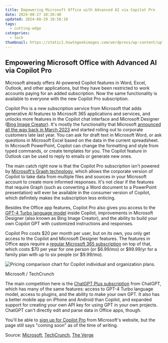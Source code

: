 ```yaml
---
title: Empowering Microsoft Office with Advanced AI via Copilot Pro
date: 2024-08-27 10:26:40
updated: 2024-08-29 10:58:10
tags:
  - cutting-edge
categories:
  - tech
thumbnail: https://static1.howtogeekimages.com/wordpress/wp-content/uploads/2023/11/microsoft-copilot-1.jpg
---
```


## Empowering Microsoft Office with Advanced AI via Copilot Pro

Microsoft already offers AI-powered Copilot features in Word, Excel, Outlook, and other applications, but they have been restricted to work accounts paying for an added subscription. Now the same functionality is available to everyone with the new Copilot Pro subscription.

 Copilot Pro is a new subscription service from Microsoft that adds generative AI features to Microsoft 365 applications and services, and unlocks more features in the Copilot chat interface and Microsoft Designer ([Bing Image Creator](https://facebook-video-content.techidaily.com/2024-approved-social-networking-101-registering-with-facebook/)). It's mostly the functionality that Microsoft [announced all the way back in March 2023](https://iphone-location.techidaily.com/3-smart-and-simple-ways-to-change-home-address-on-apple-iphone-12-drfone-by-drfone-virtual-ios/) and started rolling out to corporate customers late last year. You can ask for draft text in Microsoft Word, or ask questions in Microsoft Excel based on the data in the current spreadsheet. In Microsoft PowerPoint, Copilot can change the formatting and style from typed commands, or create templates for you. The Copilot feature in Outlook can be used to reply to emails or generate new ones.

 The main catch right now is that the Copilot Pro subscription isn't powered by [Microsoft's Graph technology](https://learn.microsoft.com/en-us/graph/overview), which allows the corporate version of Copilot to take data from multiple files and sources in your Microsoft account to create more informed responses. It's not clear if the features that require Graph (such as converting a Word document to a PowerPoint presentation) will ever be available in the consumer version of Copilot, which definitely makes the subscription less enticing.

 Besides the Office app features, Copilot Pro also gives you access to the [GPT-4 Turbo language model](https://facebook-record-videos.techidaily.com/updated-going-against-the-tide-of-tradition-innovative-techniques-for-yt-rewinds/) inside Copilot, improvements in Microsoft Designer (also known as Bing Image Creator), and the ability to build your own Copilot GPT with customized instructions and responses.

 Copilot Pro costs $20 per month per user, but on its own, you only get access to the Copilot and Microsoft Designer features. The features in Office apps require a [regular Microsoft 365 subscription](https://www.microsoft.com/en-us/microsoft-365/buy/compare-all-microsoft-365-products) on top of that, which costs $70 per year for one person (or $6.99/mo) or $99.99/yr for a family plan with up to six people (or $9.99/mo).

![Pricing comparison chart for Copilot individual and organization plans.](https://static1.howtogeekimages.com/wordpress/wp-content/uploads/2024/01/screenshot-2024-01-12-at-4-25-38-pm-1.png) 

Microsoft / TechCrunch

 The main competition here is the [ChatGPT Plus subscription](https://android-location.techidaily.com/in-2024-3-effective-methods-to-fake-gps-location-on-android-for-your-vivo-y78t-drfone-by-drfone-virtual/) from ChatGPT, which has many of the same features: access to GPT-4 Turbo language model, access to plugins, and the ability to make your own GPT. It also has a better mobile app on iPhone and Android than Copilot, and expanded support for creating your own API key for using GPT in your own projects. ChatGPT can't directly edit and parse data in Office apps, though.

 You'll be able to [sign up for Copilot Pro](https://www.microsoft.com/en-us/store/b/copilotpro) from Microsoft's website, but the page still says "coming soon" as of the time of writing.

 Source: [Microsoft](https://www.microsoft.com/en-us/store/b/copilotpro), [TechCrunch](https://techcrunch.com/2024/01/15/microsoft-launches-a-pro-plan-for-copilot/), [The Verge](https://www.theverge.com/2024/1/15/24038711/microsoft-copilot-pro-office-ai-apps)

<ins class="adsbygoogle"
     style="display:block"
     data-ad-format="autorelaxed"
     data-ad-client="ca-pub-7571918770474297"
     data-ad-slot="1223367746"></ins>



<ins class="adsbygoogle"
     style="display:block"
     data-ad-client="ca-pub-7571918770474297"
     data-ad-slot="8358498916"
     data-ad-format="auto"
     data-full-width-responsive="true"></ins>
